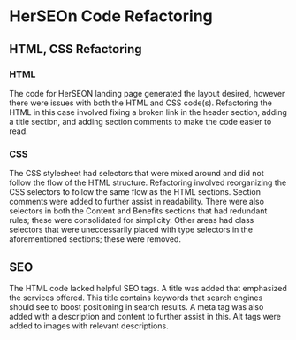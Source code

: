 # HerSEOn Code Refactoring

## HTML, CSS Refactoring

### HTML

The code for HerSEON landing page generated the layout desired, however there were issues with both the HTML and CSS code(s). Refactoring the HTML in this case involved fixing a broken link in the header section, adding a title section, and adding section comments to make the code easier to read. 

### CSS

The CSS stylesheet had selectors that were mixed around and did not follow the flow of the HTML structure. Refactoring involved reorganizing the CSS selectors to follow the same flow as the HTML sections. Section comments were added to further assist in readability. There were also selectors in both the Content and Benefits sections that had redundant rules; these were consolidated for simplicity. Other areas had class selectors that were uneccessarily placed with type selectors in the aforementioned sections; these were removed. 

## SEO

The HTML code lacked helpful SEO tags. A title was added that emphasized the services offered. This title contains keywords that search engines should see to boost positioning in search results. A meta tag was also added with a description and content to further assist in this. Alt tags were added to images with relevant descriptions.
